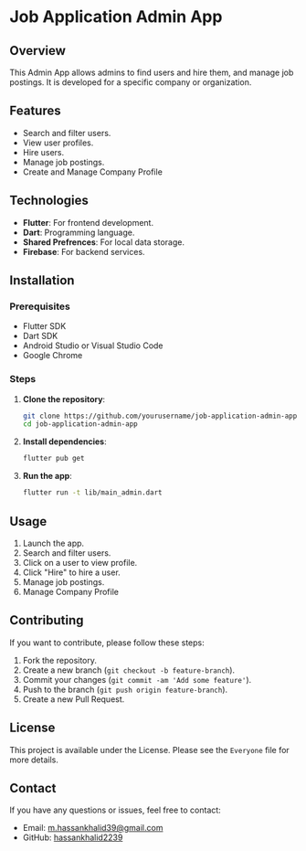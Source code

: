 # Job Application Admin App

## Overview
This Admin App allows admins to find users and hire them, and manage job postings. It is developed for a specific company or organization.

## Features
- Search and filter users.
- View user profiles.
- Hire users.
- Manage job postings.
- Create and Manage Company Profile

## Technologies
- **Flutter**: For frontend development.
- **Dart**: Programming language.
- **Shared Prefrences**: For local data storage.
- **Firebase**: For backend services.

## Installation

### Prerequisites
- Flutter SDK
- Dart SDK
- Android Studio or Visual Studio Code
- Google Chrome

### Steps
1. **Clone the repository**:
    ```sh
    git clone https://github.com/yourusername/job-application-admin-app.git
    cd job-application-admin-app
    ```

2. **Install dependencies**:
    ```sh
    flutter pub get
    ```

3. **Run the app**:
    ```sh
    flutter run -t lib/main_admin.dart
    ```

## Usage
1. Launch the app.
2. Search and filter users.
3. Click on a user to view profile.
4. Click "Hire" to hire a user.
5. Manage job postings.
6. Manage Company Profile

## Contributing
If you want to contribute, please follow these steps:
1. Fork the repository.
2. Create a new branch (`git checkout -b feature-branch`).
3. Commit your changes (`git commit -am 'Add some feature'`).
4. Push to the branch (`git push origin feature-branch`).
5. Create a new Pull Request.

## License
This project is available under the License. Please see the `Everyone` file for more details.

## Contact
If you have any questions or issues, feel free to contact:
- Email: m.hassankhalid39@gmail.com
- GitHub: [hassankhalid2239](https://github.com/hassankhalid2239)
